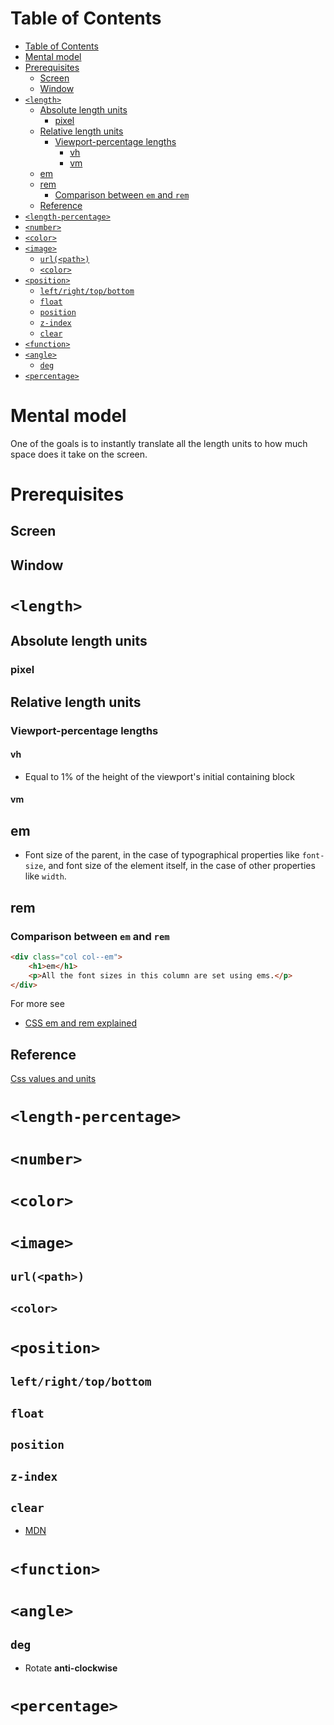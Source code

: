 # Table of Contents
- [Table of Contents](#table-of-contents)
- [Mental model](#mental-model)
- [Prerequisites](#prerequisites)
  - [Screen](#screen)
  - [Window](#window)
- [```<length>```](#length)
  - [Absolute length units](#absolute-length-units)
    - [pixel](#pixel)
  - [Relative length units](#relative-length-units)
    - [Viewport-percentage lengths](#viewport-percentage-lengths)
      - [vh](#vh)
      - [vm](#vm)
  - [em](#em)
  - [rem](#rem)
    - [Comparison between ```em``` and ```rem```](#comparison-between-em-and-rem)
  - [Reference](#reference)
- [```<length-percentage>```](#length-percentage)
- [```<number>```](#number)
- [```<color>```](#color)
- [```<image>```](#image)
  - [```url(<path>)```](#urlpath)
  - [```<color>```](#color-1)
- [```<position>```](#position)
  - [```left/right/top/bottom```](#leftrighttopbottom)
  - [```float```](#float)
  - [```position```](#position-1)
  - [```z-index```](#z-index)
  - [```clear```](#clear)
- [```<function>```](#function)
- [```<angle>```](#angle)
  - [```deg```](#deg)
- [```<percentage>```](#percentage)
# Mental model
One of the goals is to instantly translate all the length units to how much space does it take on the screen.
# Prerequisites
## Screen
## Window
# ```<length>```
## Absolute length units
### pixel

## Relative length units
### Viewport-percentage lengths
#### vh
- Equal to 1% of the height of the viewport's initial containing block
#### vm
## em
- Font size of the parent, in the case of typographical properties like ```font-size```, and font size of the element itself, in the case of other properties like ```width```.
## rem
### Comparison between ```em``` and ```rem```
```html
<div class="col col--em">
    <h1>em</h1>
    <p>All the font sizes in this column are set using ems.</p>
</div>
```

For more see 
- [CSS em and rem explained](https://www.youtube.com/watch?v=_-aDOAMmDHI)

## Reference
[Css values and units](https://developer.mozilla.org/en-US/docs/Learn/CSS/Building_blocks/Values_and_units)

# ```<length-percentage>```

# ```<number>```

# ```<color>```

# ```<image>```
## ```url(<path>)```
## ```<color>```
# ```<position>```
## ```left/right/top/bottom```
## ```float```
## ```position```
## ```z-index```
## ```clear```
- [MDN](https://developer.mozilla.org/en-US/docs/Web/CSS/clear)
# ```<function>```

# ```<angle>```
## ```deg```
- Rotate **anti-clockwise**
# ```<percentage>```